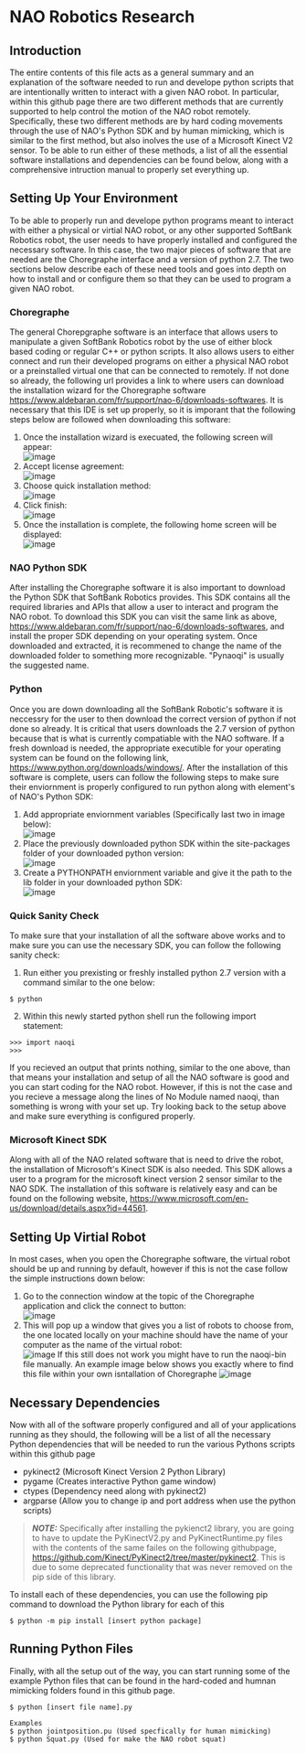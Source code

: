 # NAO Robotics Research
## Introduction
The entire contents of this file acts as a general summary and an explanation of the software needed to run and develope python scripts that are intentionally written to interact with a given NAO robot. In particular, within this github page there are two different methods that are currently supported to help control the motion of the NAO robot remotely. Specifically, these two different methods are by hard coding movements through the use of NAO's Python SDK and by human mimicking, which is similar to the first method, but also inolves the use of a Microsoft Kinect V2 sensor. To be able to run either of these methods, a list of all the essential software installations and dependencies can be found below, along with a comprehensive intruction manual to properly set everything up. 

## Setting Up Your Environment
To be able to properly run and develope python programs meant to interact with either a physical or virtial NAO robot, or any other supported SoftBank Robotics robot, the user needs to have properly installed and configured the necessary software. In this case, the two major pieces of software that are needed are the Choregraphe interface and a version of python 2.7. The two sections below describe each of these need tools and goes into depth on how to install and or configure them so that they can be used to program a given NAO robot.

### Choregraphe
The general Chorepgraphe software is an interface that allows users to manipulate a given SoftBank Robotics robot by the use of either block based coding or regular C++ or python scripts. It also allows users to either connect and run their developed programs on either a physical NAO robot or a preinstalled virtual one that can be connected to remotely. If not done so already, the following url provides a link to where users can download the installation wizard for the Choregraphe software https://www.aldebaran.com/fr/support/nao-6/downloads-softwares. It is necessary that this IDE is set up properly, so it is imporant that the following steps below are followed when downloading this software:
1. Once the installation wizard is execuated, the following screen will appear:  
![image](https://user-images.githubusercontent.com/78547750/199270812-4e0101ed-b488-4c97-8267-325dbf0ccb20.png)  
2. Accept license agreement:  
![image](https://user-images.githubusercontent.com/78547750/199270940-d4f6222c-089e-4143-bf4d-587780a53bb7.png)
3. Choose quick installation method:  
![image](https://user-images.githubusercontent.com/78547750/199271083-3f10254e-5fe9-4101-9651-67c916d73e61.png)
4. Click finish:  
![image](https://user-images.githubusercontent.com/78547750/199271964-c8337b7e-a5fb-44ac-911b-9df90afc1bdb.png)
5. Once the installation is complete, the following home screen will be displayed:  
![image](https://user-images.githubusercontent.com/78547750/199272230-fb80e8aa-b514-4a28-b23b-bbe20008bfc3.png)

### NAO Python SDK
After installing the Choregraphe software it is also important to download the Python SDK that SoftBank Robotics provides. This SDK contains all the required libraries and APIs that allow a user to interact and program the NAO robot. To download this SDK you can visit the same link as above, https://www.aldebaran.com/fr/support/nao-6/downloads-softwares, and install the proper SDK depending on your operating system. Once downloaded and extracted, it is recommened to change the name of the downloaded folder to something more recognizable. "Pynaoqi" is usually the suggested name.

### Python
Once you are down downloading all the SoftBank Robotic's software it is neccessry for the user to then download the correct version of python if not done so already. It is critical that users downloads the 2.7 version of python because that is what is currently compatiable with the NAO software. If a fresh download is needed, the appropriate executible for your operating system can be found on the following link, https://www.python.org/downloads/windows/. After the installation of this software is complete, users can follow the following steps to make sure their enviornment is properly configured to run python along with element's of NAO's Python SDK:
1. Add appropriate enviornment variables (Specifically last two in image below):  
![image](https://user-images.githubusercontent.com/78547750/199274387-cbb1d7ab-2818-45b8-8d55-bed73ea0fb5f.png)
2. Place the previously downloaded python SDK within the site-packages folder of your downloaded python version:  
![image](https://user-images.githubusercontent.com/78547750/199289738-ea641284-aa86-454c-bdb3-8ca68254fca3.png)
3. Create a PYTHONPATH enviornment variable and give it the path to the lib folder in your downloaded python SDK:  
![image](https://user-images.githubusercontent.com/78547750/199291740-7236f494-33a0-45da-8293-cdb327923f47.png)

### Quick Sanity Check
To make sure that your installation of all the software above works and to make sure you can use the necessary SDK, you can follow the following sanity check:
1. Run either you prexisting or freshly installed python 2.7 version with a command similar to the one below:
```
$ python
```
2. Within this newly started python shell run the following import statement:
```
>>> import naoqi
>>>
```
If you recieved an output that prints nothing, similar to the one above, than that means your installation and setup of all the NAO software is good and you can start coding for the NAO robot. However, if this is not the case and you recieve a message along the lines of No Module named naoqi, than something is wrong with your set up. Try looking back to the setup above and make sure everything is configured properly.

### Microsoft Kinect SDK
Along with all of the NAO related software that is need to drive the robot, the installation of Microsoft's Kinect SDK is also needed. This SDK allows a user to a program for the microsoft kinect version 2 sensor similar to the NAO SDK. The installation of this software is relatively easy and can be found on the following website, https://www.microsoft.com/en-us/download/details.aspx?id=44561. 

## Setting Up Virtial Robot
In most cases, when you open the Choregraphe software, the virtual robot should be up and running by default, however if this is not the case follow the simple instructions down below:
1. Go to the connection window at the topic of the Choregraphe application and click the connect to button:  
![image](https://user-images.githubusercontent.com/78547750/207200022-ad0bea6c-3787-4b71-9a8a-573ec38156b9.png)
2. This will pop up a window that gives you a list of robots to choose from, the one located locally on your machine should have the name of your computer as the name of the virtual robot:  
![image](https://user-images.githubusercontent.com/78547750/207200096-1be0e0d2-cafc-48cd-af4c-45945df71f54.png)
If this still does not work you might have to run the naoqi-bin file manually. An example image below shows you exactly where to find this file within your own isntallation of Choregraphe
![image](https://user-images.githubusercontent.com/78547750/207200183-904741a7-ee40-46af-906c-b009b1c6fe24.png)

## Necessary Dependencies
Now with all of the software properly configured and all of your applications running as they should, the following will be a list of all the necessary Python dependencies that will be needed to run the various Pythons scripts within this github page
 - pykinect2 (Microsoft Kinect Version 2 Python Library)
 - pygame (Creates interactive Python game window)
 - ctypes (Dependency need along with pykinect2)
 - argparse (Allow you to change ip and port address when use the python scripts)
> **_NOTE:_**  Specifically after installing the pykienct2 library, you are going to have to update the PyKinectV2.py and PyKinectRuntime.py files with the contents of the same failes on the following githubpage, https://github.com/Kinect/PyKinect2/tree/master/pykinect2. This is due to some deprecated functionality that was never removed on the pip side of this library.

To install each of these dependencies, you can use the following pip command to download the Python library for each of this 
```
$ python -m pip install [insert python package]
```

## Running Python Files
Finally, with all the setup out of the way, you can start running some of the example Python files that can be found in the hard-coded and humnan mimicking folders found in this github page. 
```
$ python [insert file name].py

Examples
$ python jointposition.pu (Used specfically for human mimicking)
$ python Squat.py (Used for make the NAO robot squat)
```

